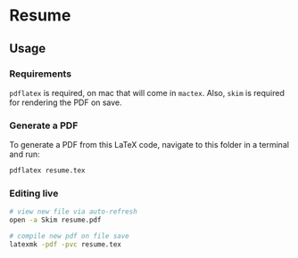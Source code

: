 # Resume

## Usage

### Requirements

`pdflatex` is required, on mac that will come in `mactex`. Also, `skim` is required for rendering the PDF on save.

### Generate a PDF

To generate a PDF from this LaTeX code, navigate to this folder in a terminal and run:

```sh
pdflatex resume.tex
```

### Editing live

```sh
# view new file via auto-refresh
open -a Skim resume.pdf

# compile new pdf on file save
latexmk -pdf -pvc resume.tex
```
